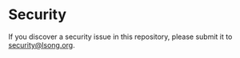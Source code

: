 
# Security

If you discover a security issue in this repository, please submit it to <security@lsong.org>.